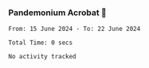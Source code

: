 ### Pandemonium Acrobat 🤸

<!--START_SECTION:waka-->

```all_time
From: 15 June 2024 - To: 22 June 2024

Total Time: 0 secs

No activity tracked
```

<!--END_SECTION:waka-->
